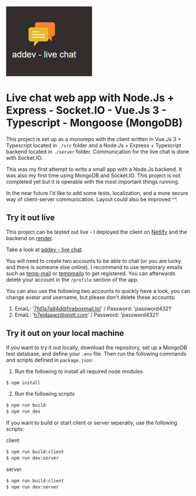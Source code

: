 ![addev live chat img](/public/addev-livechat.png)

# Live chat web app with Node.Js + Express - Socket.IO - Vue.Js 3 - Typescript - Mongoose (MongoDB)

This project is set up as a monorepo with the client written in Vue.Js 3 + Typescript located in `./src` folder and a Node.Js + Express + Typescript backend located in `./server` folder. Communication for the live chat is done with Socket.IO.

This was my first attempt to write a small app with a Node.Js backend. It was also my first time using MongoDB and Socket.IO. This project is not completed yet but it is operable with the most important things running. 

In the near future I'd like to add some tests, localization, and a more secure way of client-server communication. Layout could also be improved ^^.

## Try it out live

This project can be tested out live - I deployed the client on [Netlify](https://www.netlify.com/) and the backend on [render](https://dashboard.render.com/). 

Take a look at [addev - live chat](https://addev-livechatvue.netlify.app/).

You will need to create two accounts to be able to chat (or you are lucky and there is someone else online). I recommend to use temporary emails such as [temp-mail](https://temp-mail.org/) or [tempmailo](https://tempmailo.com/) to get registered. You can afterwards delete your account in the `/profile` section of the app. 

You can also use the following two accounts to quickly have a look, you can change avatar and username, but please don't delete these accounts: 
1. EmaiL: '7fd1a7a94d@fireboxmail.lol' / Password: 'password4321'
2. EmaiL: 'h7eidaawz@qiott.com' / Password: 'password4321'

## Try it out on your local machine

If you want to try it out locally, download the repository, set up a MongoDB test database, and define your `.env` file. Then run the following commands and scripts defined in `package.json`:

1. Run the following to install all required node modules

```sh
$ npm install
```

2. Run the following scripts

```sh
$ npm run build
$ npm run dev
```

If you want to build or start client or server seperatly, use the following scripts:

client
```sh
$ npm run build:client
$ npm run dev:server
```

server
```sh
$ npm run build:client
$ npm run dev:server
```

